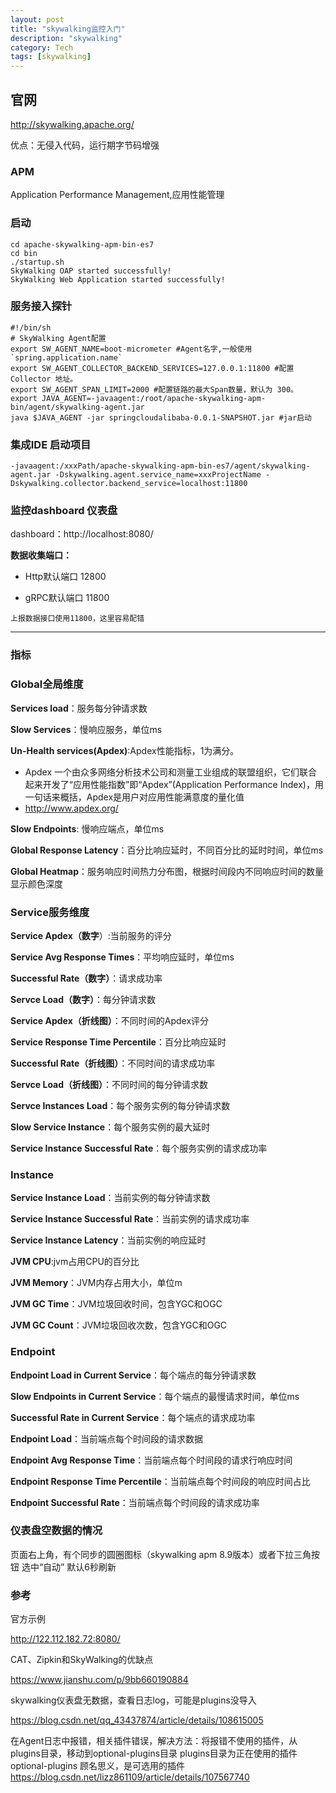 ```yaml
---
layout: post
title: "skywalking监控入门"
description: "skywalking"
category: Tech
tags: [skywalking]
---
```





## 官网

http://skywalking.apache.org/

优点：无侵入代码，运行期字节码增强



### APM

Application Performance Management,应用性能管理



### 启动

```
cd apache-skywalking-apm-bin-es7
cd bin
./startup.sh
SkyWalking OAP started successfully!
SkyWalking Web Application started successfully!
```



### 服务接入探针

```
#!/bin/sh
# SkyWalking Agent配置
export SW_AGENT_NAME=boot-micrometer #Agent名字,一般使用`spring.application.name`
export SW_AGENT_COLLECTOR_BACKEND_SERVICES=127.0.0.1:11800 #配置 Collector 地址。
export SW_AGENT_SPAN_LIMIT=2000 #配置链路的最大Span数量，默认为 300。
export JAVA_AGENT=-javaagent:/root/apache-skywalking-apm-bin/agent/skywalking-agent.jar
java $JAVA_AGENT -jar springcloudalibaba-0.0.1-SNAPSHOT.jar #jar启动
```



### 集成IDE 启动项目

```
-javaagent:/xxxPath/apache-skywalking-apm-bin-es7/agent/skywalking-agent.jar -Dskywalking.agent.service_name=xxxProjectName -Dskywalking.collector.backend_service=localhost:11800
```



### 监控dashboard 仪表盘

dashboard：http://localhost:8080/

**数据收集端口：**

- Http默认端口 12800

- gRPC默认端口 11800



```
上报数据接口使用11800，这里容易配错
```



------

### 指标

### Global全局维度

**Services load**：服务每分钟请求数

**Slow Services**：慢响应服务，单位ms

**Un-Health services(Apdex)**:Apdex性能指标，1为满分。

- Apdex 一个由众多网络分析技术公司和测量工业组成的联盟组织，它们联合起来开发了“应用性能指数”即“Apdex”(Application Performance Index)，用一句话来概括，Apdex是用户对应用性能满意度的量化值
- http://www.apdex.org/

**Slow Endpoints**: 慢响应端点，单位ms

**Global Response Latency**：百分比响应延时，不同百分比的延时时间，单位ms

**Global Heatmap**：服务响应时间热力分布图，根据时间段内不同响应时间的数量显示颜色深度



### Service服务维度

**Service Apdex（数字**）:当前服务的评分 

**Service Avg Response Times**：平均响应延时，单位ms

**Successful Rate（数字）**：请求成功率

**Servce Load（数字）**：每分钟请求数

**Service Apdex（折线图）**：不同时间的Apdex评分

**Service Response Time Percentile**：百分比响应延时

**Successful Rate（折线图）**：不同时间的请求成功率

**Servce Load（折线图）**：不同时间的每分钟请求数

**Servce Instances Load**：每个服务实例的每分钟请求数

**Slow Service Instance**：每个服务实例的最大延时

**Service Instance Successful Rate**：每个服务实例的请求成功率



### Instance

**Service Instance Load**：当前实例的每分钟请求数

**Service Instance Successful Rate**：当前实例的请求成功率

**Service Instance Latency**：当前实例的响应延时

**JVM CPU**:jvm占用CPU的百分比

**JVM Memory**：JVM内存占用大小，单位m

**JVM GC Time**：JVM垃圾回收时间，包含YGC和OGC

**JVM GC Count**：JVM垃圾回收次数，包含YGC和OGC



### Endpoint

**Endpoint Load in Current Service**：每个端点的每分钟请求数

**Slow Endpoints in Current Service**：每个端点的最慢请求时间，单位ms

**Successful Rate in Current Service**：每个端点的请求成功率

**Endpoint Load**：当前端点每个时间段的请求数据

**Endpoint Avg Response Time**：当前端点每个时间段的请求行响应时间

**Endpoint Response Time Percentile**：当前端点每个时间段的响应时间占比

**Endpoint Successful Rate**：当前端点每个时间段的请求成功率

### 仪表盘空数据的情况
页面右上角，有个同步的圆圈图标（skywalking apm 8.9版本）或者下拉三角按钮
选中“自动” 默认6秒刷新


### 参考

官方示例

http://122.112.182.72:8080/



CAT、Zipkin和SkyWalking的优缺点

https://www.jianshu.com/p/9bb660190884

skywalking仪表盘无数据，查看日志log，可能是plugins没导入

https://blog.csdn.net/qq_43437874/article/details/108615005

在Agent日志中报错，相关插件错误，解决方法：将报错不使用的插件，从plugins目录，移动到optional-plugins目录
plugins目录为正在使用的插件
optional-plugins 顾名思义，是可选用的插件
https://blog.csdn.net/lizz861109/article/details/107567740
